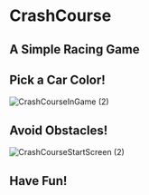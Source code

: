 
# CrashCourse
## A Simple Racing Game

## Pick a Car Color!
![CrashCourseInGame (2)](https://user-images.githubusercontent.com/77712700/159380192-ba834f23-ac21-4254-80ae-b7b1f61ea060.jpg)
## Avoid Obstacles!
![CrashCourseStartScreen (2)](https://user-images.githubusercontent.com/77712700/159380282-6cf4501a-f1cd-488b-9462-b035d83e925a.jpg)
## Have Fun!
